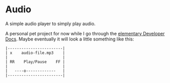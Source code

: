 # Audio
A simple audio player to simply play audio.

A personal pet project for now while I go through the [elementary Developer 
Docs](https://elementary.io/docs/code/getting-started). Maybe eventually it will
look a little something like this:

```
|------------------------|
| x    audio-file.mp3    |
|                        |
| RR    Play/Pause    FF |
|                        |
|   ----o-------------   |
|------------------------|
```
